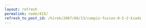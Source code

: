 ```yaml
---
layout: refresh
permalink: node/415/
refresh_to_post_id: /hírek/2007/08/13/compiz-fusion-0-5-2-kiads
---
```

